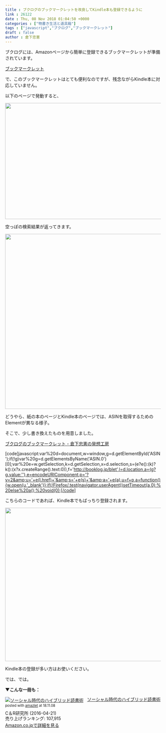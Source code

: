```yaml
---
title : ブクログのブックマークレットを改良してKindle本も登録できるように
link : 26122
date : Thu, 08 Nov 2018 01:04:50 +0000
categories : ["物書き生活と道具箱"]
tags : ["javascript","ブクログ","ブックマークレット"]
draft : false
author : 倉下忠憲
---
```


ブクログには、Amazonページから簡単に登録できるブックマークレットが準備されています。

<a href="https://booklog.jp/bookmarklet">ブックマークレット</a>

で、このブックマークレットはとても便利なのですが、残念ながらKindle本に対応していません。

以下のページで発動すると、

<a href="https://rashita.net/blog/?attachment_id=26123" rel="attachment wp-att-26123"><img src="https://rashita.net/blog/wp-content/uploads/2018/11/screenshot-41.png" alt="" width="813" height="376" class="alignnone size-full wp-image-26123" /></a>

空っぽの検索結果が返ってきます。

<a href="https://rashita.net/blog/?attachment_id=26124" rel="attachment wp-att-26124"><img src="https://rashita.net/blog/wp-content/uploads/2018/11/screenshot-42.png" alt="" width="794" height="567" class="alignnone size-full wp-image-26124" /></a>

どうやら、紙の本のページとKindle本のページでは、ASINを取得するためのElementが異なる様子。

そこで、少し書き換えたものを用意しました。

<a href="https://scrapbox.io/rashitamemo/%E3%83%96%E3%82%AF%E3%83%AD%E3%82%B0%E3%81%AE%E3%83%96%E3%83%83%E3%82%AF%E3%83%9E%E3%83%BC%E3%82%AF%E3%83%AC%E3%83%83%E3%83%88">ブクログのブックマークレット - 倉下忠憲の発想工房</a>

[code]javascript:var%20d=document,w=window,g=d.getElementById('ASIN');if(!g)var%20g=d.getElementsByName('ASIN.0')[0];var%20e=w.getSelection,k=d.getSelection,x=d.selection,s=(e?e():(k)?k():(x?x.createRange().text:0)),f='http://booklog.jp/blet',l=d.location,a=(g?g.value:''),e=encodeURIComponent,p='?v=2&amp;u='+e(l.href)+'&amp;s='+e(s)+'&amp;a='+e(a),u=f+p,a=function(){w.open(u,'_blank')};if(/Firefox/.test(navigator.userAgent))setTimeout(a,0);%20else%20a();%20void(0);[/code]

こちらのコードであれば、Kindle本でもばっちり登録されます。

<a href="https://rashita.net/blog/?attachment_id=26125" rel="attachment wp-att-26125"><img src="https://rashita.net/blog/wp-content/uploads/2018/11/screenshot-43.png" alt="" width="686" height="497" class="alignnone size-full wp-image-26125" /></a>

Kindle本の登録が多い方はお使いください。

では、では。

<strong>▼こんな一冊も：</strong>

<div class="amazlet-box" style="margin-bottom:0px;"><div class="amazlet-image" style="float:left;margin:0px 12px 1px 0px;"><a href="http://www.amazon.co.jp/exec/obidos/ASIN/B01EL08HS6/rashita1000-22/ref=nosim/" name="amazletlink" target="_blank"><img src="https://images-fe.ssl-images-amazon.com/images/I/51JnodMK-LL._SL160_.jpg" alt="ソーシャル時代のハイブリッド読書術" style="border: none;" /></a></div><div class="amazlet-info" style="line-height:120%; margin-bottom: 10px"><div class="amazlet-name" style="margin-bottom:10px;line-height:120%"><a href="http://www.amazon.co.jp/exec/obidos/ASIN/B01EL08HS6/rashita1000-22/ref=nosim/" name="amazletlink" target="_blank">ソーシャル時代のハイブリッド読書術</a><div class="amazlet-powered-date" style="font-size:80%;margin-top:5px;line-height:120%">posted with <a href="http://www.amazlet.com/" title="amazlet" target="_blank">amazlet</a> at 18.11.08</div></div><div class="amazlet-detail">C＆R研究所 (2016-04-21)<br />売り上げランキング: 107,915<br /></div><div class="amazlet-sub-info" style="float: left;"><div class="amazlet-link" style="margin-top: 5px"><a href="http://www.amazon.co.jp/exec/obidos/ASIN/B01EL08HS6/rashita1000-22/ref=nosim/" name="amazletlink" target="_blank">Amazon.co.jpで詳細を見る</a></div></div></div><div class="amazlet-footer" style="clear: left"></div></div>
